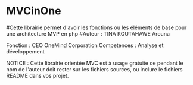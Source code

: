 # MVCinOne
#Cette librairie permet d'avoir les fonctions ou les éléments de base pour une architecture MVP en php
#Auteur : TINA KOUTAHAWE Arouna

Fonction : CEO OneMind Corporation
Competences : Analyse et développement

NOTICE : Cette librairie orientée MVC est à usage gratuite ce pendant le nom de l'auteur doit rester sur les fichiers sources, ou inclure le fichiers README dans vos projet.
